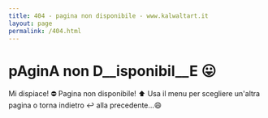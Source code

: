 ```yaml
---
title: 404 - pagina non disponibile - www.kalwaltart.it
layout: page
permalink: /404.html
---
```


# pAginA non D__isponibil__E 😛

Mi dispiace! ⛔ Pagina non disponibile! ⬆️ Usa il menu per scegliere un'altra pagina o torna indietro ↩️ alla precedente...😄
